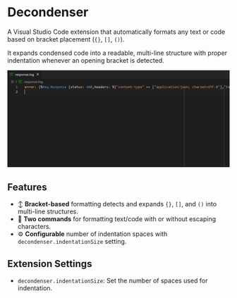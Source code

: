 # Decondenser

A Visual Studio Code extension that automatically formats any text or code based on bracket placement (`{}`, `[]`, `()`).

It expands condensed code into a readable, multi-line structure with proper indentation whenever an opening bracket is detected.

![Decondenser](media/decondenser.gif)

## Features

- ↕️ **Bracket-based** formatting detects and expands `{}`, `[]`, and `()` into multi-line structures.
- 🔎 **Two commands** for formatting text/code with or without escaping characters.
- ⚙️ **Configurable** number of indentation spaces with `decondenser.indentationSize` setting.

## Extension Settings

* `decondenser.indentationSize`: Set the number of spaces used for indentation.
